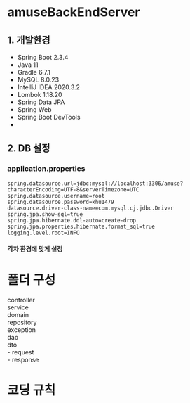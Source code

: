 # amuseBackEndServer

## 1. 개발환경
- Spring Boot 2.3.4
- Java 11
- Gradle 6.7.1
- MySQL 8.0.23
- IntelliJ IDEA 2020.3.2
- Lombok 1.18.20
- Spring Data JPA
- Spring Web
- Spring Boot DevTools
- 


## 2. DB 설정

### application.properties
    spring.datasource.url=jdbc:mysql://localhost:3306/amuse?characterEncoding=UTF-8&serverTimezone=UTC
    spring.datasource.username=root
    spring.datasource.password=khu1479
    datasource.driver-class-name=com.mysql.cj.jdbc.Driver
    spring.jpa.show-sql=true
    spring.jpa.hibernate.ddl-auto=create-drop
    spring.jpa.properties.hibernate.format_sql=true
    logging.level.root=INFO

#### 각자 환경에 맞게 설정

# 폴더 구성

controller              
service                 
domain              
repository              
exception               
dao             
dto             
    - request               
    - response         



# 코딩 규칙

    

